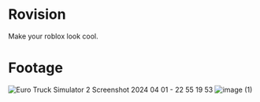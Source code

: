 # Rovision
Make your roblox look cool.

# Footage
![Euro Truck Simulator 2 Screenshot 2024 04 01 - 22 55 19 53](https://github.com/rizkwya/Rovision/assets/87561258/bb5e1dbb-b791-4fc3-977a-b1d4ff96f27c)
![image (1)](https://github.com/rizkwya/Rovision/assets/87561258/bd49dfda-a800-484d-aa77-d948cf9babd2)
